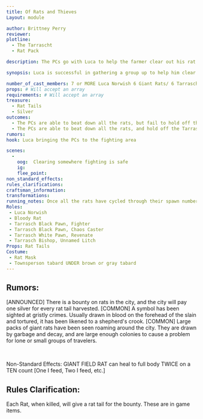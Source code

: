 ```yaml
---
title: Of Rats and Thieves
Layout: module

author: Brittney Perry
reviewer: 
plotline: 
  - The Tarrascht
  - Rat Pack

description: The PCs go with Luca to help the farmer clear out his rat infestation. They are set upon by the Tarrasch after the rats are killed.

synopsis: Luca is successful in gathering a group up to help him clear the land of Giant Field Rats for the farmer. After the rats are cleared, the PCs are set upon by the Tarrasch and are beaten down, robbed, one is abducted [optional], and left on the field.

number_of_cast_members: 7 or MORE Luca Norwish 6 Giant Rats/ 6 Tarrasch Pawns
props: # Will accept an array
requirements: # Will accept an array
treasure: 
  - Rat Tails
  - Silver 
outcomes: 
  - The PCs are able to beat down all the rats, but fail to hold off the Tarrasch. They are robbed and left in the field. One is abducted. The symbol is left at the scene on the back of a PC's hand or forehead
  - The PCs are able to beat down all the rats, and hold off the Tarrasch. The symbol is not left on a PC.# Will accept a list
rumors: 
hook: Luca bringing the PCs to the fighting area

scenes: 
  - 
    oog:  Clearing somewhere fighting is safe
    ig: 
    flee_point: 
non_standard_effects: 
rules_clarifications: 
craftsman_information: 
transformations: 
running_notes: Once all the rats have cycled through their spawn number, they should remove their masks and top tabards and gather at the trail head. The Tarrasch should try to beat down the PCs. Once the PCs are beat down, they should be searched for magic items and [whatever plot deems appropriate]. These items are put in the Tarrasch Chest if it hasn't been found. Luca is abducted once everyone is down OPTIONAL- A PC is abducted along with Luca, and taken to a black site.
Roles:
 - Luca Norwish
 - Bloody Rat
 - Tarrasch Black Pawn, Fighter
 - Tarrasch Black Pawn, Chaos Caster
 - Tarrasch White Pawn, Revenate
 - Tarrasch Bishop, Unnamed Litch
Props: Rat Tails
Costume: 
 - Rat Mask
 - Townsperson tabard UNDER brown or gray tabard
---
```


## Rumors:

[ANNOUNCED] There is a bounty on rats in the city, and the city will pay one silver for every  rat tail harvested.
[COMMON] A symbol has been sighted at gristly crimes. Usually drawn in blood on the forehead of the slain and tortured, it has been likened to a shepherd's crook.
[COMMON] Large packs of giant rats have been seen roaming around the city. They are drawn by garbage and decay, and are large enough colonies to cause a problem for lone or small groups of travelers.


​	

Non-Standard Effects: GIANT FIELD RAT can heal to full body TWICE on a TEN count [One I feed, Two I feed, etc.]

## Rules Clarification: 

Each Rat, when killed, will give a rat tail for the bounty. These are in game items.





